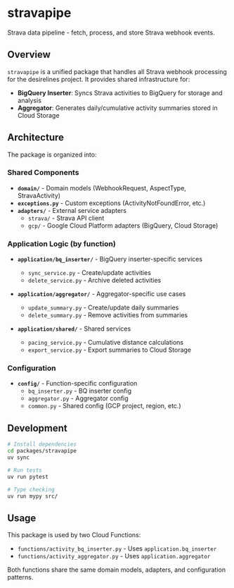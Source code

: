 # stravapipe

Strava data pipeline - fetch, process, and store Strava webhook events.

## Overview

`stravapipe` is a unified package that handles all Strava webhook processing for the desirelines project. It provides shared infrastructure for:

- **BigQuery Inserter**: Syncs Strava activities to BigQuery for storage and analysis
- **Aggregator**: Generates daily/cumulative activity summaries stored in Cloud Storage

## Architecture

The package is organized into:

### Shared Components

- **`domain/`** - Domain models (WebhookRequest, AspectType, StravaActivity)
- **`exceptions.py`** - Custom exceptions (ActivityNotFoundError, etc.)
- **`adapters/`** - External service adapters
  - `strava/` - Strava API client
  - `gcp/` - Google Cloud Platform adapters (BigQuery, Cloud Storage)

### Application Logic (by function)

- **`application/bq_inserter/`** - BigQuery inserter-specific services
  - `sync_service.py` - Create/update activities
  - `delete_service.py` - Archive deleted activities

- **`application/aggregator/`** - Aggregator-specific use cases
  - `update_summary.py` - Create/update daily summaries
  - `delete_summary.py` - Remove activities from summaries

- **`application/shared/`** - Shared services
  - `pacing_service.py` - Cumulative distance calculations
  - `export_service.py` - Export summaries to Cloud Storage

### Configuration

- **`config/`** - Function-specific configuration
  - `bq_inserter.py` - BQ inserter config
  - `aggregator.py` - Aggregator config
  - `common.py` - Shared config (GCP project, region, etc.)

## Development

```bash
# Install dependencies
cd packages/stravapipe
uv sync

# Run tests
uv run pytest

# Type checking
uv run mypy src/
```

## Usage

This package is used by two Cloud Functions:

- `functions/activity_bq_inserter.py` - Uses `application.bq_inserter`
- `functions/activity_aggregator.py` - Uses `application.aggregator`

Both functions share the same domain models, adapters, and configuration patterns.
